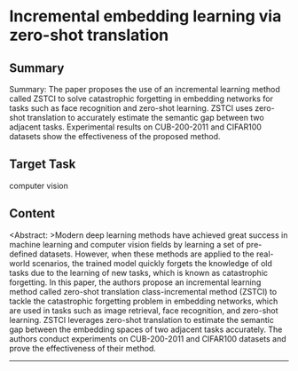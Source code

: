 # Incremental embedding learning via zero-shot translation

## Summary

Summary: The paper proposes the use of an incremental learning method called ZSTCI to solve catastrophic forgetting in embedding networks for tasks such as face recognition and zero-shot learning. ZSTCI uses zero-shot translation to accurately estimate the semantic gap between two adjacent tasks. Experimental results on CUB-200-2011 and CIFAR100 datasets show the effectiveness of the proposed method.


## Target Task

computer vision

## Content

<Abstract: >Modern deep learning methods have achieved great success
in machine learning and computer vision fields by learning a set of pre-defined datasets. However, when these methods are applied to the real-world scenarios, the trained model quickly forgets the knowledge of old tasks due to the learning of new tasks, which is known as catastrophic forgetting. In this paper, the authors propose an incremental learning method called zero-shot translation class-incremental method (ZSTCI) to tackle the catastrophic forgetting problem in embedding networks, which are used in tasks such as image retrieval, face recognition, and zero-shot learning. ZSTCI leverages zero-shot translation to estimate the semantic gap between the embedding spaces of two adjacent tasks accurately. The authors conduct experiments on CUB-200-2011 and CIFAR100 datasets and prove the effectiveness of their method.



---

